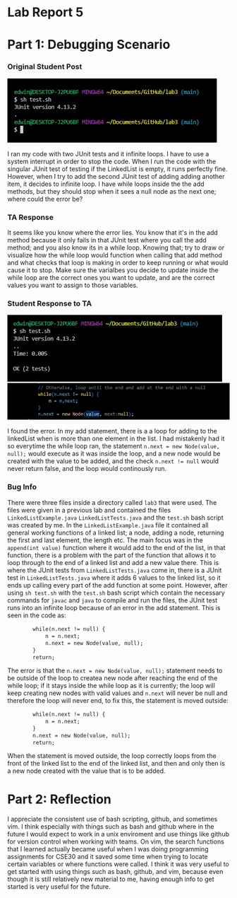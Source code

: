# Lab Report 5

# Part 1: Debugging Scenario

### Original Student Post
![Image](labReportEdStem.jpg)

I ran my code with two JUnit tests and it infinite loops. I have to use a system interrupt in order to stop the code.
When I run the code with the singular JUnit test of testing if the LinkedList is empty, it runs perfectly fine. However,
when I try to add the second JUnit test of adding adding another item, it decides to infinite loop. I have while loops
inside the the add methods, but they should stop when it sees a null node as the next one; where could the error be?

### TA Response
It seems like you know where the error lies. You know that it's in the add method because it only fails in that JUnit
test where you call the add method; and you also know its in a while loop. Knowing that; try to draw or visualize how
the while loop would function when calling that add method and what checks that loop is making in order to keep running
or what would cause it to stop. Make sure the varialbes you decide to update inside the while loop are the correct ones you
want to update, and are the correct values you want to assign to those variables. 

### Student Response to TA
![Image](fixedTerminalOutput.jpg)
![Image](fixedCode.jpg)

I found the error. In my add statement, there is a a loop for adding to the linkedList when is more than one element in 
the list. I had mistakenly had it so everytime the while loop ran, the statement `n.next = new Node(value, null);` would
execute as it was inside the loop, and a new node would be created with the value to be added, and the check `n.next != null`
would never return false, and the loop would continously run.

### Bug Info
There were three files inside a directory called `lab3` that were used. The files were given in a previous lab and contained
the files `LinkedListExample.java` `LinkedListTests.java` and the `test.sh` bash script was created by me. In the `LinkedListExample.java`
file it contained all general working functions of a linked list; a node, adding a node, returning the first and last element,
the length etc. The main focus was in the `append(int value)` function where it would add to the end of the list, in that 
function, there is a problem with the part of the function that allows it to loop through to the end of a linked list and add
a new value there. This is where the JUnit tests from `LinkedListTests.java` come in, there is a JUnit test in `LinkedListTests.java` 
where it adds 6 values to the linked list, so it ends up calling every part of the add function at some point. However, after 
using `sh test.sh` with the `test.sh` bash script which contain the necessary commands for `javac` and `java` to compile and run the files,
the JUnit test runs into an infinite loop because of an error in the add statement. This is seen in the code as:
```
        while(n.next != null) {
            n = n.next;
            n.next = new Node(value, null);
        }
        return;
```
The error is that the `n.next = new Node(value, null);` statement needs to be outside of the loop to createa new node after 
reaching the end of the while loop; if it stays inside the while loop as it is currently; the loop will keep creating new 
nodes with valid values and `n.next` will never be null and therefore the loop will never end, to fix this, the statement is
moved outside:
```
        while(n.next != null) {
            n = n.next;
        }
        n.next = new Node(value, null);
        return;
```
When the statement is moved outside, the loop correctly loops from the front of the linked list to the end of the linked list, 
and then and only then is a new node created with the value that is to be added.

# Part 2: Reflection
I appreciate the consistent use of bash scripting, github, and sometimes vim. I think especially with things such as bash 
and github where in the future I would expect to work in a unix enviroment and use things like github for version control 
when working with teams. On vim, the search functions that I learned actually became useful when I was doing programming
assignments for CSE30 and it saved some time when trying to locate certain variables or where functions were called. I think
it was very useful to get started with using things such as bash, github, and vim, because even though it is still 
relatively new material to me, having enough info to get started is very useful for the future. 
